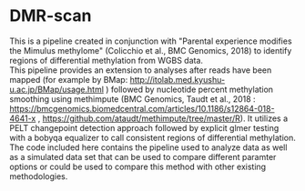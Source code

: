 # DMR-scan

This is a pipeline created in conjunction with "Parental experience modifies the Mimulus methylome" (Colicchio et al., BMC Genomics, 2018) to identify regions of differential methylation from WGBS data.  
This pipeline provides an extension to analyses after reads have been mapped (for example by BMap: http://itolab.med.kyushu-u.ac.jp/BMap/usage.html ) followed by nucleotide percent methylation smoothing using methimpute (BMC Genomics, Taudt et al., 2018 : https://bmcgenomics.biomedcentral.com/articles/10.1186/s12864-018-4641-x , https://github.com/ataudt/methimpute/tree/master/R).  It utilizes a PELT changepoint detection approach followed by explicit glmer testing with a bobyqa equalizer to call consistent regions of differential methylation.
The code included here contains the pipeline used to analyze data as well as a simulated data set that can be used to compare different paramter options or could be used to compare this method with other existing methodologies.
